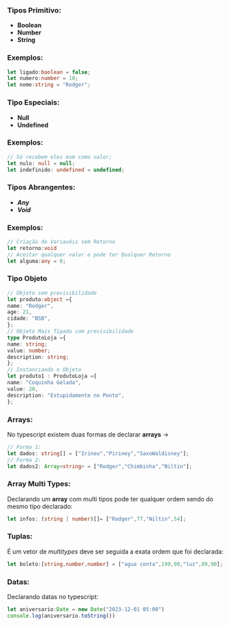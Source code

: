 ### Tipos Primitivo:
- **Boolean**
- **Number**
- **String**

### Exemplos:
```typescript
let ligado:boolean = false;
let numero:number = 10;
let nome:string = "Rodger";
```

### Tipo Especiais:
- **Null**
- **Undefined**
### Exemplos:
```typescript
// Só recebem eles msm como valor;
let nulo: null = null;
let indefinido: undefined = undefined;
```

### Tipos Abrangentes: 
- ***Any***
- ***Void***
### Exemplos:
```typescript 
// Criação de Variavéis sem Retorno
let retorno:void
// Aceitar qualquer valor e pode ter Qualquer Retorno
let alguma:any = 0;
```

### Tipo Objeto
```typescript
// Objeto sem previsibilidade
let produto:object ={
name: "Rodger",
age: 21,
cidade: "BSB",
};
// Objeto Mais Tipado com previsibilidade
type ProdutoLoja ={
name: string;
value: number;
description: string;
};
// Instanciando o Objeto
let produto1 : ProdutoLoja ={
name: "Coquinha Gelada",
value: 20,
description: "Estupidamente no Ponto",
};
```

### Arrays:
No typescript existem duas formas de declarar **arrays** ->
```typescript
// Forma 1:
let dados: string[] = ["Irineu","Piriney","SaxoWaldisney"];
// Forma 2:
let dados2: Array<string> = ["Rodger","Chimbinha","Niltin"];
```

### Array Multi Types:
Declarando um **array** com multi tipos pode ter qualquer ordem sendo do mesmo tipo declarado:
```typescript
let infos: (string | number)[]= ["Rodger",77,"Niltin",54];
```

### Tuplas: 
É um vetor de *multitypes* deve ser seguida a exata ordem que foi declarada:
```typescript
let boleto:[string,number,number] = ["agua conta",199,90,"luz",89,90];
```

### Datas:
Declarando datas no typescript:
```typescript
let aniversario:Date = new Date("2023-12-01 05:00")
console.log(aniversario.toString())
```

